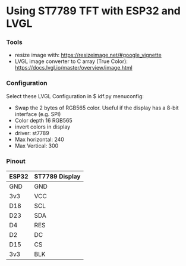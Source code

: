 # Using ST7789 TFT with ESP32 and LVGL
### Tools
- resize image with:  https://resizeimage.net/#google_vignette
- LVGL image converter to C array (True Color):  https://docs.lvgl.io/master/overview/image.html

### Configuration
Select these LVGL Configuration in $ idf.py menuconfig:
- Swap the 2 bytes of RGB565 color. Useful if the display has a 8-bit interface (e.g. SPI)
- Color depth 16 RGB565
- invert colors in display
- driver: st7789
- Max horizontal: 240 
- Max Vertical: 300


### Pinout
|ESP32 | ST7789 Display |
|------|----------------|
|GND | GND|
|3v3 |VCC|
|D18 |SCL|
|D23 |SDA|
|D4 |RES |
|D2 |DC|
|D15 |CS| 
|3v3 |BLK|

